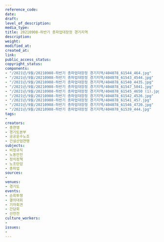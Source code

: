 ```yaml
---
reference_code: 
date: 
draft: 
level_of_description: 
media_type: 
title: 20210908-하반기 총파업대장정 경기지역
description: 
weight: 
modified_at: 
created_at: 
link: 
public_access_status: 
copyright_status: 
components:
- "/2021년/9월/20210908-하반기 총파업대장정 경기지역/404078_61544_464.jpg"
- "/2021년/9월/20210908-하반기 총파업대장정 경기지역/404078_61543_4544.jpg"
- "/2021년/9월/20210908-하반기 총파업대장정 경기지역/404078_61540_4435.jpg"
- "/2021년/9월/20210908-하반기 총파업대장정 경기지역/404078_61547_5041.jpg"
- "/2021년/9월/20210908-하반기 총파업대장정 경기지역/404078_61545_4650 (1).jpg"
- "/2021년/9월/20210908-하반기 총파업대장정 경기지역/404078_61542_4526.jpg"
- "/2021년/9월/20210908-하반기 총파업대장정 경기지역/404078_61541_457.jpg"
- "/2021년/9월/20210908-하반기 총파업대장정 경기지역/404078_61546_4720.jpg"
- "/2021년/9월/20210908-하반기 총파업대장정 경기지역/404078_61539_444.jpg"
tags:
- 
creators:
- 총연맹
- 경기도본부
- 공공운수노조
- 건설산업연맹
subjects:
- 비정규직
- 노동안전
- 정치정책
- 노조탄압
- 총파업
sources:
- 
venues:
- 경기도
events:
- 순회투쟁
- 결의대회
- 기자회견
- 간담회
- 선전전
culture_workers:
- 
issues:
- 
---
```


